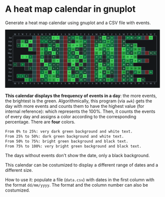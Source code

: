 # A heat map calendar in gnuplot

Generate a heat map calendar using gnuplot and a CSV file with events.

![A heat map calendar](calendar.png)

**This calendar displays the frequency of events in a day**: the more events, the brightest is the green. Algorithmically, this program (via `awk`) gets the day with more events and counts them to have the highest value (for internal reference): which represents the 100%. Then, it counts the events of every day and assigns a color according to the corresponding percentage. There are **four** colors.

```
From 0% to 25%: very dark green background and white text.
From 25% to 50%: dark green background and white text.
From 50% to 75%: bright green background and black text.
From 75% to 100%: very bright green background and black text.
```

The days without events don't show the date, only a black background.

This calendar can be costumized to display a different range of dates and a different size.

How to use it: populate a file (`data.csv`) with dates in the first column with the format `dd/mm/yyyy`. The format and the column number can also be costumized.
